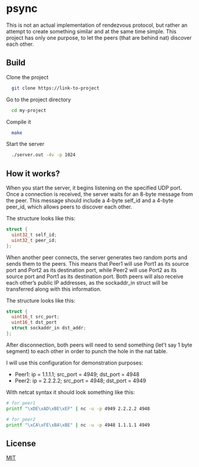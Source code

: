 
# psync

This is not an actual implementation of rendezvous protocol, but rather an attempt to create something similar and at the same time simple. This project has only one purpose, to let the peers (that are behind nat) discover each other.




## Build

Clone the project

```bash
  git clone https://link-to-project
```

Go to the project directory

```bash
  cd my-project
```

Compile it

```bash
  make
```

Start the server

```bash
  ./server.out -4v -p 1024
```


## How it works?

When you start the server, it begins listening on the specified UDP port. Once a connection is received, the server waits for an 8-byte message from the peer. This message should include a 4-byte self_id and a 4-byte peer_id, which allows peers to discover each other.

The structure looks like this: 
```c
struct {
  uint32_t self_id;
  uint32_t peer_id;
};
```

When another peer connects, the server generates two random ports and sends them to the peers. This means that Peer1 will use Port1 as its source port and Port2 as its destination port, while Peer2 will use Port2 as its source port and Port1 as its destination port. Both peers will also receive each other’s public IP addresses, as the sockaddr_in struct will be transferred along with this information.

The structure looks like this:

```c
struct {               
  uint16_t src_port;
  uint16_t dst_port                                                                           
  struct sockaddr_in dst_addr;
};
```

After disconnection, both peers will need to send something (let't say 1 byte segment) to each other in order to punch the hole in the nat table. 

I will use this configuration for demonstration purposes:

- Peer1: ip = 1.1.1.1; src_port = 4949; dst_port = 4948
- Peer2: ip = 2.2.2.2; src_port = 4948; dst_port = 4949

With netcat syntax it should look something like this:

```bash
# for peer1
printf "\xDE\xAD\xBE\xEF" | nc -u -p 4949 2.2.2.2 4948
```
```bash
# for peer2
printf "\xCA\xFE\xBA\xBE" | nc -u -p 4948 1.1.1.1 4949
```


## License

[MIT](https://choosealicense.com/licenses/mit/)
